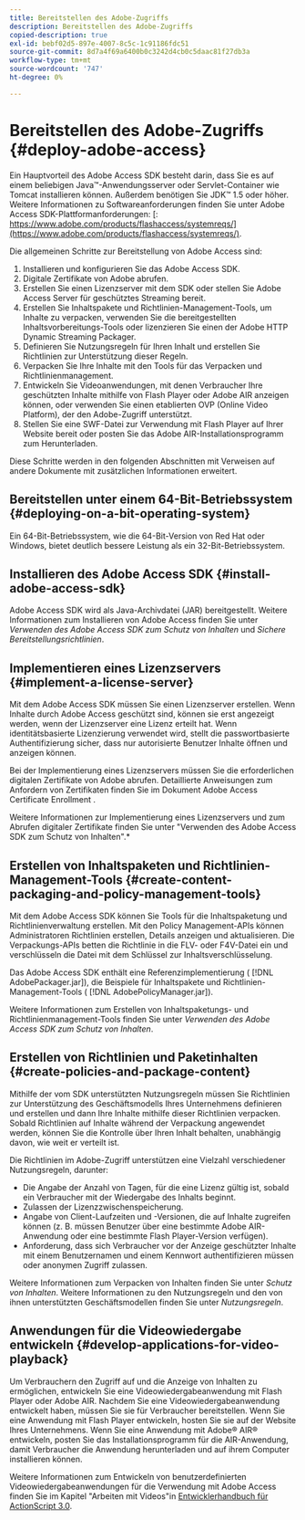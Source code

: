 ```yaml
---
title: Bereitstellen des Adobe-Zugriffs
description: Bereitstellen des Adobe-Zugriffs
copied-description: true
exl-id: bebf02d5-897e-4007-8c5c-1c91186fdc51
source-git-commit: 8d7a4f69a6400b0c3242d4cb0c5daac81f27db3a
workflow-type: tm+mt
source-wordcount: '747'
ht-degree: 0%

---
```


# Bereitstellen des Adobe-Zugriffs {#deploy-adobe-access}

Ein Hauptvorteil des Adobe Access SDK besteht darin, dass Sie es auf einem beliebigen Java™-Anwendungsserver oder Servlet-Container wie Tomcat installieren können. Außerdem benötigen Sie JDK™ 1.5 oder höher. Weitere Informationen zu Softwareanforderungen finden Sie unter Adobe Access SDK-Plattformanforderungen: [: https://www.adobe.com/products/flashaccess/systemreqs/](https://www.adobe.com/products/flashaccess/systemreqs/).

Die allgemeinen Schritte zur Bereitstellung von Adobe Access sind:

1. Installieren und konfigurieren Sie das Adobe Access SDK.
1. Digitale Zertifikate von Adobe abrufen.
1. Erstellen Sie einen Lizenzserver mit dem SDK oder stellen Sie Adobe Access Server für geschütztes Streaming bereit.
1. Erstellen Sie Inhaltspakete und Richtlinien-Management-Tools, um Inhalte zu verpacken, verwenden Sie die bereitgestellten Inhaltsvorbereitungs-Tools oder lizenzieren Sie einen der Adobe HTTP Dynamic Streaming Packager.
1. Definieren Sie Nutzungsregeln für Ihren Inhalt und erstellen Sie Richtlinien zur Unterstützung dieser Regeln.
1. Verpacken Sie Ihre Inhalte mit den Tools für das Verpacken und Richtlinienmanagement.
1. Entwickeln Sie Videoanwendungen, mit denen Verbraucher Ihre geschützten Inhalte mithilfe von Flash Player oder Adobe AIR anzeigen können, oder verwenden Sie einen etablierten OVP (Online Video Platform), der den Adobe-Zugriff unterstützt.
1. Stellen Sie eine SWF-Datei zur Verwendung mit Flash Player auf Ihrer Website bereit oder posten Sie das Adobe AIR-Installationsprogramm zum Herunterladen.

Diese Schritte werden in den folgenden Abschnitten mit Verweisen auf andere Dokumente mit zusätzlichen Informationen erweitert.

## Bereitstellen unter einem 64-Bit-Betriebssystem {#deploying-on-a-bit-operating-system}

Ein 64-Bit-Betriebssystem, wie die 64-Bit-Version von Red Hat oder Windows, bietet deutlich bessere Leistung als ein 32-Bit-Betriebssystem.

## Installieren des Adobe Access SDK {#install-adobe-access-sdk}

Adobe Access SDK wird als Java-Archivdatei (JAR) bereitgestellt. Weitere Informationen zum Installieren von Adobe Access finden Sie unter *Verwenden des Adobe Access SDK zum Schutz von Inhalten* und *Sichere Bereitstellungsrichtlinien*.

## Implementieren eines Lizenzservers {#implement-a-license-server}

Mit dem Adobe Access SDK müssen Sie einen Lizenzserver erstellen. Wenn Inhalte durch Adobe Access geschützt sind, können sie erst angezeigt werden, wenn der Lizenzserver eine Lizenz erteilt hat. Wenn identitätsbasierte Lizenzierung verwendet wird, stellt die passwortbasierte Authentifizierung sicher, dass nur autorisierte Benutzer Inhalte öffnen und anzeigen können.

Bei der Implementierung eines Lizenzservers müssen Sie die erforderlichen digitalen Zertifikate von Adobe abrufen. Detaillierte Anweisungen zum Anfordern von Zertifikaten finden Sie im Dokument Adobe Access Certificate Enrollment .

Weitere Informationen zur Implementierung eines Lizenzservers und zum Abrufen digitaler Zertifikate finden Sie unter &quot;Verwenden des Adobe Access SDK zum Schutz von Inhalten&quot;.*

## Erstellen von Inhaltspaketen und Richtlinien-Management-Tools {#create-content-packaging-and-policy-management-tools}

Mit dem Adobe Access SDK können Sie Tools für die Inhaltspaketung und Richtlinienverwaltung erstellen. Mit den Policy Management-APIs können Administratoren Richtlinien erstellen, Details anzeigen und aktualisieren. Die Verpackungs-APIs betten die Richtlinie in die FLV- oder F4V-Datei ein und verschlüsseln die Datei mit dem Schlüssel zur Inhaltsverschlüsselung.

Das Adobe Access SDK enthält eine Referenzimplementierung ( [!DNL AdobePackager.jar]), die Beispiele für Inhaltspakete und Richtlinien-Management-Tools ( [!DNL AdobePolicyManager.jar]).

Weitere Informationen zum Erstellen von Inhaltspaketungs- und Richtlinienmanagement-Tools finden Sie unter *Verwenden des Adobe Access SDK zum Schutz von Inhalten*.

## Erstellen von Richtlinien und Paketinhalten {#create-policies-and-package-content}

Mithilfe der vom SDK unterstützten Nutzungsregeln müssen Sie Richtlinien zur Unterstützung des Geschäftsmodells Ihres Unternehmens definieren und erstellen und dann Ihre Inhalte mithilfe dieser Richtlinien verpacken. Sobald Richtlinien auf Inhalte während der Verpackung angewendet werden, können Sie die Kontrolle über Ihren Inhalt behalten, unabhängig davon, wie weit er verteilt ist.

Die Richtlinien im Adobe-Zugriff unterstützen eine Vielzahl verschiedener Nutzungsregeln, darunter:

* Die Angabe der Anzahl von Tagen, für die eine Lizenz gültig ist, sobald ein Verbraucher mit der Wiedergabe des Inhalts beginnt.
* Zulassen der Lizenzzwischenspeicherung.
* Angabe von Client-Laufzeiten und -Versionen, die auf Inhalte zugreifen können (z. B. müssen Benutzer über eine bestimmte Adobe AIR-Anwendung oder eine bestimmte Flash Player-Version verfügen).
* Anforderung, dass sich Verbraucher vor der Anzeige geschützter Inhalte mit einem Benutzernamen und einem Kennwort authentifizieren müssen oder anonymen Zugriff zulassen.

Weitere Informationen zum Verpacken von Inhalten finden Sie unter *Schutz von Inhalten*. Weitere Informationen zu den Nutzungsregeln und den von ihnen unterstützten Geschäftsmodellen finden Sie unter *Nutzungsregeln*.

## Anwendungen für die Videowiedergabe entwickeln {#develop-applications-for-video-playback}

Um Verbrauchern den Zugriff auf und die Anzeige von Inhalten zu ermöglichen, entwickeln Sie eine Videowiedergabeanwendung mit Flash Player oder Adobe AIR. Nachdem Sie eine Videowiedergabeanwendung entwickelt haben, müssen Sie sie für Verbraucher bereitstellen. Wenn Sie eine Anwendung mit Flash Player entwickeln, hosten Sie sie auf der Website Ihres Unternehmens. Wenn Sie eine Anwendung mit Adobe® AIR® entwickeln, posten Sie das Installationsprogramm für die AIR-Anwendung, damit Verbraucher die Anwendung herunterladen und auf ihrem Computer installieren können.

Weitere Informationen zum Entwickeln von benutzerdefinierten Videowiedergabeanwendungen für die Verwendung mit Adobe Access finden Sie im Kapitel &quot;Arbeiten mit Videos&quot;in [Entwicklerhandbuch für ActionScript 3.0](https://help.adobe.com/en_US/as3/dev/WS9936fa0d5984e93b3f4f38ec1272a447844-8000.html).
